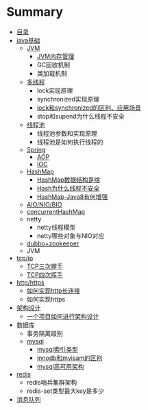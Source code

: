 # Summary

* [目录](README.md)
* [java基础](javaji-chu-2.md)
  * [JVM](jvm.md)
    * [JVM内存管理](jvm/jvmnei-cun-guan-li.md)
    * GC回收机制
    * 类加载机制
  * [多线程](duo-xian-cheng.md)
    * lock实现原理
    * synchronized实现原理
    * [lock和synchronized的区别、应用场景](duo-xian-cheng/lockhe-synchronized-de-qu-bie-3001-ying-yong-chang-jing.md)
    * stop和supend为什么线程不安全
  * [线程池](xian-cheng-chi.md)
    * 线程池参数和实现原理
    * 线程池是如何执行线程的
  * [Spring](spring.md)
    * [AOP](spring/aop.md)
    * [IOC](spring/ioc.md)
  * [HashMap](hashmap.md)
    * [HashMap数据结构是啥](hashmap/hashmapshu-ju-jie-gou.md)
    * [Hash为什么线程不安全](hashmap/wei-shi-yao-xian-cheng-bu-an-quan.md)
    * [HashMap-Java8有何增强](hashmap/hashmap-java8zeng-qiang.md)
  * [AIO/NIO/BIO](aioniobio.md)
  * [concurrentHashMap](concurrenthashmap.md)
  * netty
    * netty线程模型
    * netty哪些对象与NIO对应
  * [dubbo+zookeeper](dubbo+zookeeper.md)
  * JVM
* [tcp/ip](tcpip.md)
  * [TCP三次握手](tcpip/tcpsan-ci-wo-shou.md)
  * [TCP四次挥手](tcpip/tcpsi-ci-hui-shou.md)
* [http/https](httphttps.md)
  * [如何实现http长连接](httphttps/ru-he-shi-xian-http-chang-lian-jie.md)
  * 如何实现https
* [架构设计](jia-gou-she-ji.md)
  * [一个项目如何进行架构设计](jia-gou-she-ji/yi-ge-xiang-mu-ru-he-jin-xing-jia-gou-she-ji.md)
* 数据库
  * 事务隔离级别
  * [mysql](mysql.md)
    * [mysql索引类型](mysqlsuo-yin-lei-xing.md)
    * [innodb和myisam的区别](innodb.md)
    * [mysql高可用架构](mysqlgao-ke-yong-jia-gou.md)
* [redis](redis.md)
  * redis哨兵集群架构
  * redis-set类型最大key是多少
* [消息队列](kafka.md)

